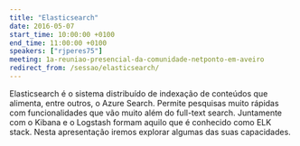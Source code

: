 ```yaml
---
title: "Elasticsearch"
date: 2016-05-07
start_time: 10:00:00 +0100
end_time: 11:00:00 +0100
speakers: ["rjperes75"]
meeting: 1a-reuniao-presencial-da-comunidade-netponto-em-aveiro
redirect_from: /sessao/elasticsearch/
---
```

Elasticsearch é o sistema distribuído de indexação de conteúdos que alimenta, entre outros, o Azure Search. Permite pesquisas muito rápidas com funcionalidades que vão muito além do full-text search. Juntamente com o Kibana e o Logstash formam aquilo que é conhecido como ELK stack. Nesta apresentação iremos explorar algumas das suas capacidades.

